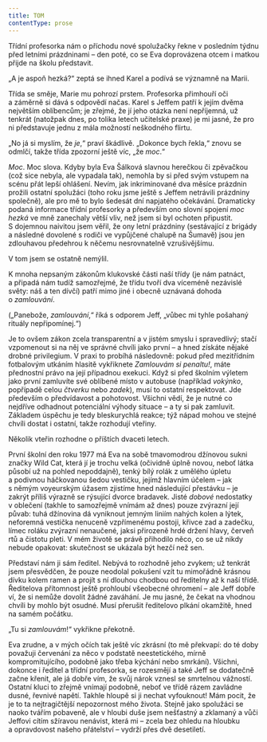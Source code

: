 ```yaml
---
title: TOM
contentType: prose
---
```


<section>

Třídní profesorka nám o příchodu nové spolužačky řekne v posledním týdnu před letními prázdninami – den poté, co se Eva doprovázena otcem i matkou přijde na školu představit.

„A je aspoň hezká?“ zeptá se ihned Karel a podívá se významně na Marii.

Třída se směje, Marie mu pohrozí prstem. Profesorka přimhouří oči a záměrně si dává s odpovědí načas. Karel s Jeffem patří k jejím dvěma největším oblíbencům; je zřejmé, že jí jeho otázka není nepříjemná, už tenkrát (natožpak dnes, po tolika letech učitelské praxe) je mi jasné, že pro ni představuje jednu z mála možností neškodného flirtu.

„No já si myslím, že _je_,“ praví škádlivě. „Dokonce bych řekla,“ znovu se odmlčí, takže třída zpozorní ještě víc, „že _moc_.“

_Moc_. Moc slova. Kdyby byla Eva Šálková slavnou herečkou či zpěvačkou (což sice nebyla, ale vypadala tak), nemohla by si před svým vstupem na scénu přát lepší ohlášení. Nevím, jak inkriminované dva měsíce prázdnin prožili ostatní spolužáci (toho roku jsme ještě s Jeffem netrávili prázdniny společně), ale pro mě to bylo šedesát dní napjatého očekávání. Dramaticky podaná informace třídní profesorky a především ono slovní spojení _moc hezká_ ve mně zanechaly větší vliv, než jsem si byl ochoten připustit. S dojemnou naivitou jsem věřil, že ony letní prázdniny (sestávající z brigády a následné dovolené s rodiči ve vypůjčené chalupě na Šumavě) jsou jen zdlouhavou předehrou k něčemu nesrovnatelně vzrušivějšímu.

V tom jsem se ostatně nemýlil.

</section>

<section>

K mnoha nepsaným zákonům klukovské části naší třídy (je nám patnáct, a připadá nám tudíž samozřejmé, že třídu tvoří dva víceméně nezávislé světy: náš a ten dívčí) patří mimo jiné i obecně uznávaná dohoda o _zamlouvání_.

(„Panebože, _zamlouvání_,“ říká s odporem Jeff, „vůbec mi tyhle pošahaný rituály nepřipomínej.“)

Je to ovšem zákon zcela transparentní a v jistém smyslu i spravedlivý; stačí vzpomenout si na něj ve správné chvíli jako první – a hned získáte nějaké drobné privilegium. V praxi to probíhá následovně: pokud před mezitřídním fotbalovým utkáním hlasitě vykřiknete _Zamlouvám si penaltu!_, máte přednostní právo na její případnou exekuci. Když si před školním výletem jako první zamluvíte své oblíbené místo v autobuse (například _vokýnko_, popřípadě celou _čtverku_ nebo _zadek_), musí to ostatní respektovat. Jde především o předvídavost a pohotovost. Všichni vědí, že je nutné co nejdříve odhadnout potenciální výhody situace – a ty si pak zamluvit. Základem úspěchu je tedy bleskurychlá reakce; týž nápad mohou ve stejné chvíli dostat i ostatní, takže rozhodují vteřiny.

Několik vteřin rozhodne o příštích dvaceti letech.

</section>

<section>

První školní den roku 1977 má Eva na sobě tmavomodrou džínovou sukni značky Wild Cat, která jí je trochu velká (očividně úplně novou, neboť látka působí už na pohled nepoddajně), tenký bílý rolák z umělého úpletu a podivnou háčkovanou šedou vestičku, jejímž hlavním účelem – jak s němým voyeurským úžasem zjistíme hned následující přestávku – je zakrýt příliš výrazně se rýsující dvorce bradavek. Jisté _dobové_ nedostatky v oblečení (takhle to samozřejmě vnímám až dnes) pouze zvýrazní její půvab: tuhá džínovina dá vyniknout jemným liniím nahých kolen a lýtek, neforemná vestička nenuceně vzpřímenému postoji, křivce zad a zadečku, límec roláku zvýrazní nenaučené, jaksi přirozeně hrdé držení hlavy, červeň rtů a čistotu pleti. V mém životě se právě přihodilo něco, co se už nikdy nebude opakovat: skutečnost se ukázala být hezčí než sen.

Představí nám ji sám ředitel. Nebývá to rozhodně jeho zvykem; už tenkrát jsem přesvědčen, že pouze neodolal pokušení vzít tu mimořádně krásnou dívku kolem ramen a projít s ní dlouhou chodbou od ředitelny až k naší třídě. Ředitelova přítomnost ještě prohloubí všeobecné ohromení – ale Jeff dobře ví, že si nemůže dovolit žádné zaváhání. Je mu jasné, že čekat na vhodnou chvíli by mohlo být osudné. Musí přerušit ředitelovo plkání okamžitě, hned na samém počátku.

„Tu si _zamlouvám_!“ vykřikne překotně.

Eva zrudne, a v mých očích tak ještě víc zkrásní (to mě překvapí: do té doby považuji červenání za něco v podstatě neestetického, mírně kompromitujícího, podobně jako třeba kýchání nebo smrkání). Všichni, dokonce i ředitel a třídní profesorka, se rozesmějí a také Jeff se dodatečně začne křenit, ale já dobře vím, že svůj nárok vznesl se smrtelnou vážností. Ostatní kluci to zřejmě vnímají podobně, neboť ve třídě rázem zavládne dusné, řevnivé napětí. Takhle hloupě si ji nechat vyfouknout! Mám pocit, že je to ta nejtragičtější nepozornost mého života. Stejně jako spolužáci se naoko tvářím pobaveně, ale v hloubi duše jsem nešťastný a zklamaný a vůči Jeffovi cítím sžíravou nenávist, která mi – zcela bez ohledu na hloubku a opravdovost našeho přátelství – vydrží přes dvě desetiletí.

</section>
